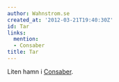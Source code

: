 ```yaml
---
author: Wahnstrom.se
created_at: '2012-03-21T19:40:30Z'
id: Tar
links:
  mention:
  - Consaber
title: Tar
---
```


Liten hamn i [Consaber].

  [Consaber]: Consaber